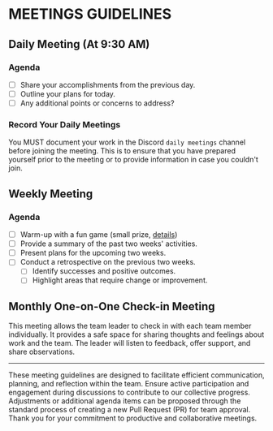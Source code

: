 # MEETINGS GUIDELINES

## Daily Meeting (At 9:30 AM)

### Agenda

- [ ] Share your accomplishments from the previous day.
- [ ] Outline your plans for today.
- [ ] Any additional points or concerns to address?

### Record Your Daily Meetings

You MUST document your work in the Discord `daily meetings` channel before joining the meeting. This is to ensure that
you have prepared yourself prior to the meeting or to provide information in case you couldn't join.

## Weekly Meeting

### Agenda

- [ ] Warm-up with a fun game (small prize, [details](reward.md))
- [ ] Provide a summary of the past two weeks' activities.
- [ ] Present plans for the upcoming two weeks.
- [ ] Conduct a retrospective on the previous two weeks.
    - [ ] Identify successes and positive outcomes.
    - [ ] Highlight areas that require change or improvement.

## Monthly One-on-One Check-in Meeting

This meeting allows the team leader to check in with each team member individually. It provides a safe space for sharing
thoughts and feelings about work and the team. The leader will listen to feedback, offer support, and share
observations.

---
These meeting guidelines are designed to facilitate efficient communication, planning, and reflection within the team.
Ensure active participation and engagement during discussions to contribute to our collective progress. Adjustments or
additional agenda items can be proposed through the standard process of creating a new Pull Request (PR) for team
approval. Thank you for your commitment to productive and collaborative meetings.

